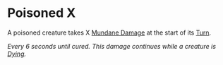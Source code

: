 # Poisoned X

A poisoned creature takes X [Mundane Damage](../Combat/Damage%20Types/Mundane%20Damage.md) at the start of its [Turn](../Core%20Procedures/Turn.md).

*Every 6 seconds until cured. This damage continues while a creature is [Dying](Dying.md).*

